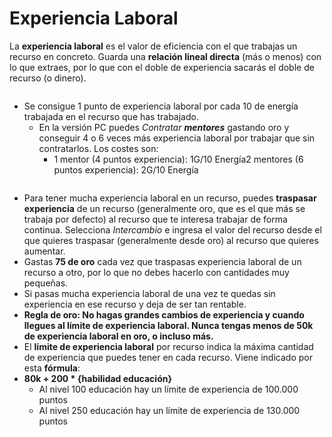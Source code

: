 # Experiencia Laboral

La **experiencia laboral** es el valor de eficiencia con el que trabajas un recurso en concreto. Guarda una **relación lineal directa** (más o menos) con lo que extraes, por lo que con el doble de experiencia sacarás el doble de recurso (o dinero).

![]()

- Se consigue 1 punto de experiencia laboral por cada 10 de energía trabajada en el recurso que has trabajado.
    - En la versión PC puedes _Contratar **mentores**_ gastando oro y conseguir 4 o 6 veces más experiencia laboral por trabajar que sin contratarlos. Los costes son:
        - 1 mentor (4 puntos experiencia): 1G/10 Energía2 mentores (6 puntos experiencia): 2G/10 Energía    
            

![]()

- Para tener mucha experiencia laboral en un recurso, puedes **traspasar experiencia** de un recurso (generalmente oro, que es el que más se trabaja por defecto) al recurso que te interesa trabajar de forma continua. Selecciona _Intercambio_ e ingresa el valor del recurso desde el que quieres traspasar (generalmente desde oro) al recurso que quieres aumentar.
- Gastas **75 de oro** cada vez que traspasas experiencia laboral de un recurso a otro, por lo que no debes hacerlo con cantidades muy pequeñas.
- Si pasas mucha experiencia laboral de una vez te quedas sin experiencia en ese recurso y deja de ser tan rentable.
- **Regla de oro: No hagas grandes cambios de experiencia y cuando llegues al límite de experiencia laboral. Nunca tengas menos de 50k de experiencia laboral en oro, o incluso más.** 
- El **límite de experiencia laboral** por recurso indica la máxima cantidad de experiencia que puedes tener en cada recurso. Viene indicado por esta **fórmula**:
- **80k + 200 \* {habilidad educación}**
    - Al nivel 100 educación hay un límite de experiencia de 100.000 puntos
    - Al nivel 250 educación hay un límite de experiencia de 130.000 puntos